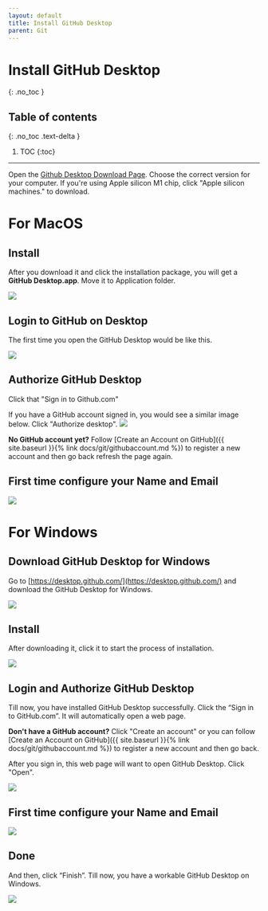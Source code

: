 ```yaml
---
layout: default
title: Install GitHub Desktop
parent: Git
---
```


# Install GitHub Desktop
{: .no_toc }

## Table of contents
{: .no_toc .text-delta }

1. TOC
{:toc}

---


Open the [Github Desktop Download Page](https://desktop.github.com/). Choose the correct version for your computer. If you're using Apple silicon M1 chip, click "Apple silicon machines." to download.


# For MacOS

## Install
After you download it and click the installation package, you will get a **GitHub Desktop.app**. Move it to Application folder.

![](/assets/images/github-desktop-install.png)

## Login to GitHub on Desktop

The first time you open the GitHub Desktop would be like this. 

![](/assets/images/github-desktop-1.png)


## Authorize GitHub Desktop

Click that "Sign in to Github.com" 

If you have a GitHub account signed in, you would see a similar image below. Click "Authorize desktop". 
![](/assets/images/github-desktop-auth.png)

**No GitHub account yet?** Follow [Create an Account on GitHub]({{ site.baseurl }}{% link docs/git/githubaccount.md %}) to register a new account and then go back refresh the page again.

## First time configure your Name and Email

![](/assets/images/github-desktop-config.png)



# For Windows 


## Download GitHub Desktop for Windows
Go to [https://desktop.github.com/](https://desktop.github.com/) and download the GitHub Desktop for Windows.

![](/assets/images/githubdesktop/windows_1.png)


## Install 

After downloading it, click it to start the process of installation.

![](/assets/images/githubdesktop/windows_2.png)


## Login and Authorize GitHub Desktop

Till now, you have installed GitHub Desktop successfully. Click the “Sign in to GitHub.com”. It will automatically open a web page. 

**Don't have a GitHub account?** Click "Create an account" or you can follow [Create an Account on GitHub]({{ site.baseurl }}{% link docs/git/githubaccount.md %}) to register a new account and then go back.

After you sign in, this web page will want to open GitHub Desktop. Click "Open".

![](/assets/images/githubdesktop/windows_3.png)


## First time configure your Name and Email

![](/assets/images/githubdesktop/windows_4.png)

## Done

And then, click “Finish”. Till now, you have a workable GitHub Desktop on Windows.

![](/assets/images/githubdesktop/windows_5.png)